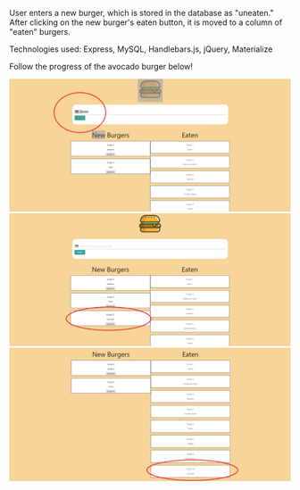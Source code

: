 User enters a new burger, which is stored in the database as "uneaten." After clicking on the new burger's eaten button, it is moved to a column of "eaten" burgers.

Technologies used: Express, MySQL, Handlebars.js, jQuery, Materialize

Follow the progress of the avocado burger below!

![alt text](https://raw.githubusercontent.com/sethbaldridge87/burger_app/master/burger1.PNG)
![alt text](https://raw.githubusercontent.com/sethbaldridge87/burger_app/master/burger2.PNG)
![alt text](https://raw.githubusercontent.com/sethbaldridge87/burger_app/master/burger3.PNG)
